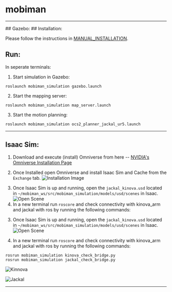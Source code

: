# mobiman
<hr>
## Gazebo:
## Installation: 

Please follow the instructions in [MANUAL_INSTALLATION](https://github.com/RIVeR-Lab/mobiman/blob/main/MANUAL_INSTALLATION).

## Run:

In seperate terminals:

1. Start simulation in Gazebo:
```
roslaunch mobiman_simulation gazebo.launch
```

2. Start the mapping server:
```
roslaunch mobiman_simulation map_server.launch
```

3. Start the motion planning:
```
roslaunch mobiman_simulation ocs2_planner_jackal_ur5.launch
```

<hr>

## Isaac Sim:

1. Download and execute (install) Omniverse from here -- [NVIDIA's Omniverse Installation Page](https://www.nvidia.com/en-us/omniverse/download/)

2. Once Installed open Omniverse and install Isaac Sim and Cache from the `Exchange` tab.
![Installation Image](https://i.ibb.co/DY38vVJ/image.png)
<!-- <<<<<<< HEAD -->
3. Once Isaac Sim is up and running, open the `jackal_kinova.usd` located in `~/mobiman_ws/src/mobiman_simulation/models/usd/scenes` in Isaac.
![Open Scene](https://i.ibb.co/yFpV49F/image.png)
4. In a new terminal run `roscore` and check connectivity with kinova_arm and jackal with ros by running the following commands:
<!-- ======= -->

3. Once Isaac Sim is up and running, open the `jackal_kinova.usd` located in `~/mobiman_ws/src/mobiman_simulation/models/usd/scenes` in Isaac.
![Open Scene](https://i.ibb.co/yFpV49F/image.png)

4. In a new terminal run `roscore` and check connectivity with kinova_arm and jackal with ros by running the following commands:

<!-- >>>>>>> f7f68994aad70905a9e4d69a640e054643323497 -->
```
rosrun mobiman_simulation kinova_check_bridge.py
rosrun mobiman_simulation jackal_check_bridge.py

```
![Kinnova](https://i.ibb.co/BfK5QfD/kinnova.gif)


![Jackal](https://i.ibb.co/994BChj/jackal.gif)


<hr>
